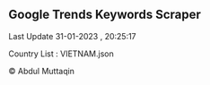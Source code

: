 

## Google Trends Keywords Scraper 
 
Last Update 31-01-2023 , 20:25:17

Country List :
VIETNAM.json



© Abdul Muttaqin 
